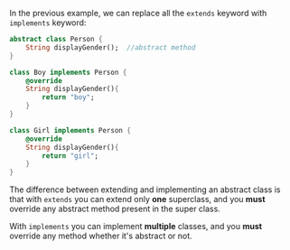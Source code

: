In the previous example, we can replace all the `extends` keyword with `implements` keyword:

```dart
abstract class Person {
    String displayGender();  //abstract method
}

class Boy implements Person {
    @override
    String displayGender(){
        return "boy";
    }
}

class Girl implements Person {
    @override
    String displayGender(){
        return "girl";
    }
}
```

The difference between extending and implementing an abstract class is that with `extends` you can extend only **one** superclass, and you **must** override any abstract method present in the super class.

With `implements` you can implement **multiple** classes, and you **must** override any method whether it's abstract or not.

<!-- Doesn't it need some extra details and explanation? -->
